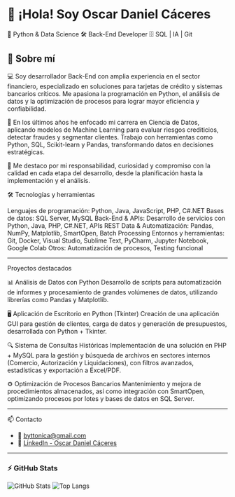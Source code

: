 
# 👋 ¡Hola! Soy Oscar Daniel Cáceres
  🐍 Python &amp; Data Science 🛠️ Back-End Developer 🗄️ SQL | IA | Git

## 💼 Sobre mí
💻 Soy desarrollador Back-End con amplia experiencia en el sector financiero, especializado en soluciones para tarjetas de crédito y sistemas bancarios críticos. Me apasiona la programación en Python, el análisis de datos y la optimización de procesos para lograr mayor eficiencia y confiabilidad.

🚀 En los últimos años he enfocado mi carrera en Ciencia de Datos, aplicando modelos de Machine Learning para evaluar riesgos crediticios, detectar fraudes y segmentar clientes. Trabajo con herramientas como Python, SQL, Scikit-learn y Pandas, transformando datos en decisiones estratégicas.

🔑 Me destaco por mi responsabilidad, curiosidad y compromiso con la calidad en cada etapa del desarrollo, desde la planificación hasta la implementación y el análisis.

🛠️ Tecnologías y herramientas

Lenguajes de programación: Python, Java, JavaScript, PHP, C#.NET
Bases de datos: SQL Server, MySQL
Back-End & APIs: Desarrollo de servicios con Python, Java, PHP, C#.NET, APIs REST
Data & Automatización: Pandas, NumPy, Matplotlib, SmartOpen, Batch Processing
Entornos y herramientas: Git, Docker, Visual Studio, Sublime Text, PyCharm, Jupyter Notebook, Google Colab
Otros: Automatización de procesos, Testing funcional

---

Proyectos destacados

📊 Análisis de Datos con Python
Desarrollo de scripts para automatización de informes y procesamiento de grandes volúmenes de datos, utilizando librerías como Pandas y Matplotlib.

🖥️ Aplicación de Escritorio en Python (Tkinter)
Creación de una aplicación GUI para gestión de clientes, carga de datos y generación de presupuestos, desarrollada con Python + Tkinter.

🔍 Sistema de Consultas Históricas
Implementación de una solución en PHP + MySQL para la gestión y búsqueda de archivos en sectores internos (Comercio, Autorización y Liquidaciones), con filtros avanzados, estadísticas y exportación a Excel/PDF.

⚙️ Optimización de Procesos Bancarios
Mantenimiento y mejora de procedimientos almacenados, así como integración con SmartOpen, optimizando procesos por lotes y bases de datos en SQL Server.

---

📫 Contacto

- 📧 [byttonica@gmail.com](mailto:byttonica@gmail.com)
- 💼 [LinkedIn - Oscar Daniel Cáceres](https://www.linkedin.com/in/oscardanielcaceres95b95771/)

---

### ⚡ GitHub Stats

![GitHub Stats](https://github-readme-stats.vercel.app/api?username=csodcaceres&show_icons=true&theme=default)
![Top Langs](https://github-readme-stats.vercel.app/api/top-langs/?username=csodcaceres&layout=compact)
